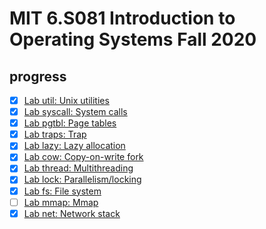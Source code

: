 # MIT 6.S081 Introduction to Operating Systems Fall 2020

## progress

- [x] [Lab util: Unix utilities](https://github.com/abbott-xie/xv6-labs-2020/tree/util)
- [x] [Lab syscall: System calls](https://github.com/abbott-xie/xv6-labs-2020/tree/syscall)
- [x] [Lab pgtbl: Page tables](https://github.com/abbott-xie/xv6-labs-2020/tree/pgtbl)
- [x] [Lab traps: Trap](https://github.com/abbott-xie/xv6-labs-2020/tree//traps)
- [x] [Lab lazy: Lazy allocation](https://github.com/abbott-xie/xv6-labs-2020/tree/lazy)
- [x] [Lab cow: Copy-on-write fork](https://github.com/abbott-xie/xv6-labs-2020/tree/cow)
- [x] [Lab thread: Multithreading](https://github.com/abbott-xie/xv6-labs-2020/tree/thread)
- [x] [Lab lock: Parallelism/locking](https://github.com/abbott-xie/xv6-labs-2020/tree/lock)
- [x] [Lab fs: File system](https://github.com/abbott-xie/xv6-labs-2020/tree/fs)
- [ ] [Lab mmap: Mmap](https://github.com/abbott-xie/xv6-labs-2020/tree/mmap)
- [x] [Lab net: Network stack](https://github.com/abbott-xie/xv6-labs-2020/tree/net)
